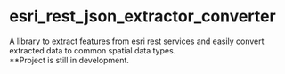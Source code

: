 # esri_rest_json_extractor_converter
A library to extract features from esri rest services and easily convert extracted data to common spatial data types.<br />
**Project is still in development.
